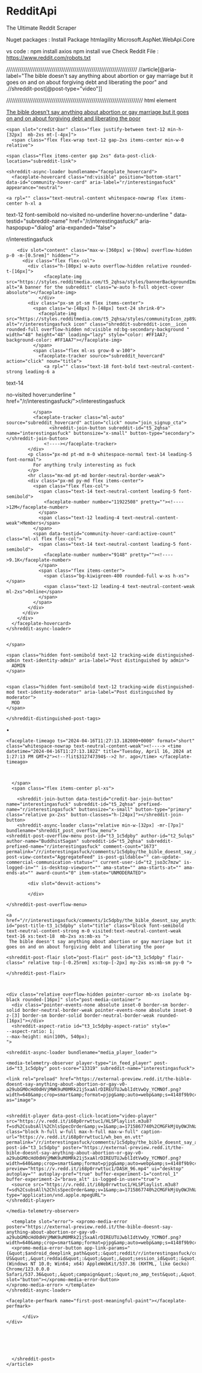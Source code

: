 # RedditApi
The Ultimate Reddit Scraper


Nuget packages  : 
Install Package htmlagility
Microsoft.AspNet.WebApi.Core

vs code :
npm install axios
npm install vue
Check Reddit File : https://www.reddit.com/robots.txt


<shreddit-player data-post-click-location="video-player" src="https://v.redd.it/i68p0rrwttuc1/HLSPlaylist.m3u8?f=sd%2CsubsAll%2ChlsSpecOrder&amp;v=1&amp;a=1715871965%2CZGNmYjFkOWViM2RlZTQ5ZTg0NmVjMWQ0MDljYjc5NTkxMDZkODk1ZDQxYmJlMjBhN2JiNDA5ZmE0ZTMzYzIyYg%3D%3D" class="block h-full w-full max-h-full max-w-full" caption-url="https://v.redd.it/i68p0rrwttuc1/wh_ben_en.vtt" permalink="/r/interestingasfuck/comments/1c5dpby/the_bible_doesnt_say_anything_about_abortion_or/" post-id="t3_1c5dpby" poster="https://external-preview.redd.it/the-bible-doesnt-say-anything-about-abortion-or-gay-v0-a29ubGM0cHd0dHVjMWK9uM0MRk21j5xaAlrDIREUTUJwblIdtVwOy_YCMNOf.png?width=640&amp;crop=smart&amp;format=pjpg&amp;auto=webp&amp;s=4148f9b9c4b1a9897c8a124c259913640c4637f7" preview="https://v.redd.it/i68p0rrwttuc1/DASH_96.mp4" ui="desktop" autoplay="" autoplay-pref="true" buffer-experiment-1="control_1" buffer-experiment-2="bravo_alt" is-logged-in-user="true">
      <source src="https://v.redd.it/i68p0rrwttuc1/HLSPlaylist.m3u8?f=sd%2CsubsAll%2ChlsSpecOrder&amp;v=1&amp;a=1715871965%2CZGNmYjFkOWViM2RlZTQ5ZTg0NmVjMWQ0MDljYjc5NTkxMDZkODk1ZDQxYmJlMjBhN2JiNDA5ZmE0ZTMzYzIyYg%3D%3D" type="application/vnd.apple.mpegURL">
    </shreddit-player>
/////////////////////////////////////////////////////////////////////
//article[@aria-label="The bible doesn't say anything about abortion or gay marriage but it goes on and on about forgiving debt and liberating the poor" and .//shreddit-post[@post-type="video"]]

////////////////////////////////////////////////////////////////////////
html element

<article class="w-full m-0" aria-label="The bible doesn't say anything about abortion or gay marriage but it goes on and on about forgiving debt and liberating the poor">
      <shreddit-post class="block relative cursor-pointer group bg-neutral-background focus-within:bg-neutral-background-hover hover:bg-neutral-background-hover xs:rounded-[16px] px-md py-2xs my-2xs nd:visible" permalink="/r/interestingasfuck/comments/1c5dpby/the_bible_doesnt_say_anything_about_abortion_or/" content-href="https://v.redd.it/i68p0rrwttuc1" view-context="AggregateFeed" comment-count="1673" view-type="cardView" vote-type="" pdp-target="_self" feedindex="0" moderation-verdict="" previous-actions-feature="" item-state="" is-crosspostable="" is-embeddable="" is-desktop-viewport="" is-gildable="" is-not-brand-safe="" user-logged-in="" created-timestamp="2024-04-16T11:27:13.182000+0000" domain="v.redd.it" id="t3_1c5dpby" post-title="The bible doesn't say anything about abortion or gay marriage but it goes on and on about forgiving debt and liberating the poor" post-type="video" score="13319" subreddit-id="t5_2qhsa" subreddit-prefixed-name="r/interestingasfuck" author-id="t2_5ulqs" author="BuddhistSagan" icon="https://styles.redditmedia.com/t5_1zkzys/styles/profileIcon_snoo20d2bb98-73d8-4f36-95f2-c4f5befd8e06-headshot.png?width=64&amp;height=64&amp;frame=1&amp;auto=webp&amp;crop=64:64,smart&amp;s=2bb6ea589566d075fed80174a828469bcd225ca3">
        <a slot="full-post-link" class="absolute inset-0" href="/r/interestingasfuck/comments/1c5dpby/the_bible_doesnt_say_anything_about_abortion_or/" target="_self">
          <faceplate-screen-reader-content>The bible doesn't say anything about abortion or gay marriage but it goes on and on about forgiving debt and liberating the poor</faceplate-screen-reader-content>
        </a>
        
    
    <span slot="credit-bar" class="flex justify-between text-12 min-h-[32px]  mb-2xs mt-[-4px]">
      <span class="flex flex-wrap text-12 gap-2xs items-center min-w-0 relative">
         
    <span class="flex items-center gap 2xs" data-post-click-location="subreddit-link">
      
    <shreddit-async-loader bundlename="faceplate_hovercard">
      <faceplate-hovercard class="nd:visible" position="bottom-start" data-id="community-hover-card" aria-label="r/interestingasfuck" appearance="neutral">
        
    <a rpl="" class="text-neutral-content whitespace-nowrap flex items-center h-xl a
  text-12
  font-semibold
  no-visited
  no-underline hover:no-underline
  " data-testid="subreddit-name" href="/r/interestingasfuck/" aria-haspopup="dialog" aria-expanded="false"><div class="pr-[6px]">
    <faceplate-img src="https://styles.redditmedia.com/t5_2qhsa/styles/communityIcon_zp89zqe7cdlb1.png" alt="r/interestingasfuck icon" class="shreddit-subreddit-icon__icon rounded-full overflow-hidden nd:visible nd:bg-secondary-background flex items-center justify-center nd:w-lg nd:h-lg text-16" width="24" height="24" loading="lazy" style="color: #FF1AA7; background-color: #FF1AA7"></faceplate-img>
  </div><span>r/interestingasfuck</span></a>
  
        <div slot="content" class="max-w-[360px] w-[90vw] overflow-hidden p-0 -m-[0.5rem]" hidden="">
          <div class="flex flex-col">
            <div class="h-[80px] w-auto overflow-hidden relative rounded-t-[16px]">
                  <faceplate-img src="https://styles.redditmedia.com/t5_2qhsa/styles/bannerBackgroundImage_3498khtiddlb1.png" alt="A banner for the subreddit" class="w-auto h-full object-cover absolute"></faceplate-img>
                </div>
            <div class="px-sm pt-sm flex items-center">
              <span class="w-[48px] h-[48px] text-24 shrink-0">
                <faceplate-img src="https://styles.redditmedia.com/t5_2qhsa/styles/communityIcon_zp89zqe7cdlb1.png" alt="r/interestingasfuck icon" class="shreddit-subreddit-icon__icon rounded-full overflow-hidden nd:visible nd:bg-secondary-background " width="48" height="48" loading="lazy" style="color: #FF1AA7; background-color: #FF1AA7"></faceplate-img>
              </span>
              <span class="flex ml-xs grow-0 w-100">
                <faceplate-tracker source="subreddit_hovercard" action="click" noun="title">
                  <a rpl="" class="text-18 font-bold text-neutral-content-strong leading-6 a
  text-14
  
  no-visited
  hover:underline
  " href="/r/interestingasfuck/">r/interestingasfuck</a>
                <!----></faceplate-tracker>
                
              </span>
              <faceplate-tracker class="ml-auto" source="subreddit_hovercard" action="click" noun="join_signup_cta">
                    <shreddit-join-button subreddit-id="t5_2qhsa" name="interestingasfuck" buttonsize="x-small" button-type="secondary"></shreddit-join-button>
                  <!----></faceplate-tracker>
            </div>
            <p class="px-md pt-md m-0 whitespace-normal text-14 leading-5 font-normal">
              For anything truly interesting as fuck
            </p>
            <hr class="mx-md pt-md border-neutral-border-weak">
            <div class="px-md py-md flex items-center">
              <span class="flex flex-col">
                <span class="text-14 text-neutral-content leading-5 font-semibold">
                  <faceplate-number number="11922508" pretty=""><!---->12M</faceplate-number>
                </span>
                <span class="text-12 leading-4 text-neutral-content-weak">Members</span>
              </span>
              <span data-testid="community-hover-card:active-count" class="ml-xl flex flex-col">
                <span class="text-14 text-neutral-content leading-5 font-semibold">
                  <faceplate-number number="9148" pretty=""><!---->9.1K</faceplate-number>
                </span>
                <span class="flex items-center">
                  <span class="bg-kiwigreen-400 rounded-full w-xs h-xs"></span>
                  <span class="text-12 leading-4 text-neutral-content-weak ml-2xs">Online</span>
                </span>
              </span>
            </div>
          </div>
        </div>
      </faceplate-hovercard>
    </shreddit-async-loader>
  
      
    </span>
   
  <shreddit-async-loader class="contents" bundlename="distinguished_post_tags">
    <shreddit-distinguished-post-tags class="nd:visible flex" post-id="t3_1c5dpby">
      
    <span class="hidden font-semibold text-12 tracking-wide distinguished-admin text-identity-admin" aria-label="Post distinguished by admin">
      ADMIN
    </span>
  
      
    <span class="hidden font-semibold text-12 tracking-wide distinguished-mod text-identity-moderator" aria-label="Post distinguished by moderator">
      MOD
    </span>
  
    </shreddit-distinguished-post-tags>
  </shreddit-async-loader>  <span class="inline-block my-0 created-separator text-neutral-content-weak">•</span>
  
  
    <faceplate-timeago ts="2024-04-16T11:27:13.182000+0000" format="short" class="whitespace-nowrap text-neutral-content-weak"><!----> <time datetime="2024-04-16T11:27:13.182Z" title="Tuesday, April 16, 2024 at 1:27:13 PM GMT+2"><!--?lit$312747394$-->2 hr. ago</time> </faceplate-timeago>
  
   
  
      </span>
      <span class="flex items-center pl-xs">
        
        <shreddit-join-button data-testid="credit-bar-join-button" name="interestingasfuck" subreddit-id="t5_2qhsa" prefixed-name="r/interestingasfuck" buttonsize="x-small" button-type="primary" class="relative px-2xs" button-classes="h-[24px]"></shreddit-join-button>
        <shreddit-async-loader class="relative min-w-[32px] -mr-[7px]" bundlename="shreddit_post_overflow_menu">
    <shreddit-post-overflow-menu post-id="t3_1c5dpby" author-id="t2_5ulqs" author-name="BuddhistSagan" subreddit-id="t5_2qhsa" subreddit-prefixed-name="r/interestingasfuck" comment-count="1673" permalink="/r/interestingasfuck/comments/1c5dpby/the_bible_doesnt_say_anything_about_abortion_or/" post-view-context="AggregateFeed" is-post-gildable="" can-update-commercial-communication-status="" current-user-id="t2_jso3c7mzw" is-logged-in="" is-desktop-viewport="" ama-state="" ama-starts-at="" ama-ends-at="" award-count="0" item-state="UNMODERATED">
      
            <div slot="devvit-actions">
              
            </div>
          
    </shreddit-post-overflow-menu>
  </shreddit-async-loader>
      </span>
    </span>
  
    <a href="/r/interestingasfuck/comments/1c5dpby/the_bible_doesnt_say_anything_about_abortion_or/" id="post-title-t3_1c5dpby" slot="title" class="block font-semibold text-neutral-content-strong m-0 visited:text-neutral-content-weak text-16 xs:text-18  mb-2xs xs:mb-xs ">
     The bible doesn't say anything about abortion or gay marriage but it goes on and on about forgiving debt and liberating the poor
  </a>
    
    <shreddit-post-flair slot="post-flair" post-id="t3_1c5dpby" flair-class=" relative top-[-0.25rem] xs:top-[-2px] my-2xs xs:mb-sm py-0 ">
      
    </shreddit-post-flair>
  
    
    
    <div class="relative overflow-hidden pointer-cursor mb-xs isolate bg-black rounded-[16px]" slot="post-media-container">
      <div class="pointer-events-none absolute inset-0 border-sm border-solid border-neutral-border-weak pointer-events-none absolute inset-0 z-[3] border-sm border-solid border-neutral-border-weak rounded-[16px]"></div>
      <shreddit-aspect-ratio id="t3_1c5dpby-aspect-ratio" style="
    --aspect-ratio: 1;
    --max-height: min(100%, 540px);
    ">
    
    <shreddit-async-loader bundlename="media_player_loader">
      
    <media-telemetry-observer player-type="in_feed_player" post-id="t3_1c5dpby" post-score="13319" subreddit-name="interestingasfuck">
      
    <link rel="preload" href="https://external-preview.redd.it/the-bible-doesnt-say-anything-about-abortion-or-gay-v0-a29ubGM0cHd0dHVjMWK9uM0MRk21j5xaAlrDIREUTUJwblIdtVwOy_YCMNOf.png?width=640&amp;crop=smart&amp;format=pjpg&amp;auto=webp&amp;s=4148f9b9c4b1a9897c8a124c259913640c4637f7" as="image">
    

    <shreddit-player data-post-click-location="video-player" src="https://v.redd.it/i68p0rrwttuc1/HLSPlaylist.m3u8?f=sd%2CsubsAll%2ChlsSpecOrder&amp;v=1&amp;a=1715867740%2CMGFkMjUyOWJhNzFlZjEzZTgyMmM4YjgwMDBlZjRjMDg3ODM5ZWQ1MTFkYTJlM2NkMzgxNzJkODM5MmNmZjYxNA%3D%3D" class="block h-full w-full max-h-full max-w-full" caption-url="https://v.redd.it/i68p0rrwttuc1/wh_ben_en.vtt" permalink="/r/interestingasfuck/comments/1c5dpby/the_bible_doesnt_say_anything_about_abortion_or/" post-id="t3_1c5dpby" poster="https://external-preview.redd.it/the-bible-doesnt-say-anything-about-abortion-or-gay-v0-a29ubGM0cHd0dHVjMWK9uM0MRk21j5xaAlrDIREUTUJwblIdtVwOy_YCMNOf.png?width=640&amp;crop=smart&amp;format=pjpg&amp;auto=webp&amp;s=4148f9b9c4b1a9897c8a124c259913640c4637f7" preview="https://v.redd.it/i68p0rrwttuc1/DASH_96.mp4" ui="desktop" autoplay="" autoplay-pref="true" buffer-experiment-1="control_1" buffer-experiment-2="bravo_alt" is-logged-in-user="true">
      <source src="https://v.redd.it/i68p0rrwttuc1/HLSPlaylist.m3u8?f=sd%2CsubsAll%2ChlsSpecOrder&amp;v=1&amp;a=1715867740%2CMGFkMjUyOWJhNzFlZjEzZTgyMmM4YjgwMDBlZjRjMDg3ODM5ZWQ1MTFkYTJlM2NkMzgxNzJkODM5MmNmZjYxNA%3D%3D" type="application/vnd.apple.mpegURL">
    </shreddit-player>
  
    </media-telemetry-observer>
  
      <template slot="error"> <xpromo-media-error poster="https://external-preview.redd.it/the-bible-doesnt-say-anything-about-abortion-or-gay-v0-a29ubGM0cHd0dHVjMWK9uM0MRk21j5xaAlrDIREUTUJwblIdtVwOy_YCMNOf.png?width=640&amp;crop=smart&amp;format=pjpg&amp;auto=webp&amp;s=4148f9b9c4b1a9897c8a124c259913640c4637f7">
      <xpromo-media-error-button app-link-params="{&quot;$android_deeplink_path&quot;:&quot;reddit/r/interestingasfuck/comments/1c5dpby/the_bible_doesnt_say_anything_about_abortion_or/&quot;,&quot;$deeplink_path&quot;:&quot;/r/interestingasfuck/comments/1c5dpby/the_bible_doesnt_say_anything_about_abortion_or/&quot;,&quot;$og_redirect&quot;:&quot;https://www.reddit.com/r/interestingasfuck/comments/1c5dpby/the_bible_doesnt_say_anything_about_abortion_or/&quot;,&quot;base_url&quot;:&quot;/r/interestingasfuck/comments/1c5dpby/the_bible_doesnt_say_anything_about_abortion_or/&quot;,&quot;compact_view&quot;:&quot;false&quot;,&quot;dnt&quot;:&quot;false&quot;,&quot;domain&quot;:&quot;www.reddit.com&quot;,&quot;geoip_country&quot;:&quot;US&quot;,&quot;language&quot;:&quot;en-US&quot;,&quot;reddaid&quot;:&quot;&quot;,&quot;session_id&quot;:&quot;gaobdqdggqmrpkhaoe&quot;,&quot;user_agent&quot;:&quot;Mozilla/5.0 (Windows NT 10.0; Win64; x64) AppleWebKit/537.36 (KHTML, like Gecko) Chrome/123.0.0.0 Safari/537.36&quot;,&quot;campaign&quot;:&quot;no_amp_test&quot;,&quot;utm_name&quot;:&quot;no_amp_test&quot;,&quot;channel&quot;:&quot;xpromo&quot;,&quot;utm_source&quot;:&quot;xpromo&quot;,&quot;feature&quot;:&quot;web3x&quot;,&quot;utm_medium&quot;:&quot;web3x&quot;,&quot;keyword&quot;:&quot;no_amp&quot;,&quot;utm_term&quot;:&quot;no_amp&quot;,&quot;tags&quot;:&quot;media_error_xpromo_post&quot;,&quot;utm_content&quot;:&quot;media_error&quot;}" slot="button"></xpromo-media-error-button>
    </xpromo-media-error> </template>
    </shreddit-async-loader>
  
    <faceplate-perfmark name="first-post-meaningful-paint"></faceplate-perfmark>
  </shreddit-aspect-ratio>
      <div>
            
          </div>
    </div>
  
    
    
    
    
  
      </shreddit-post>
    </article>
